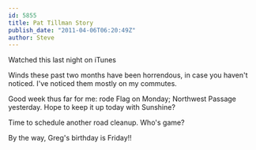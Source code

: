 ```yaml
---
id: 5855
title: Pat Tillman Story
publish_date: "2011-04-06T06:20:49Z"
author: Steve
---
```

Watched this last night on iTunes

Winds these past two months have been horrendous, in case you haven't noticed. I've noticed them mostly on my commutes.

Good week thus far for me: rode Flag on Monday; Northwest Passage yesterday. Hope to keep it up today with Sunshine?

Time to schedule another road cleanup. Who's game?

By the way, Greg's birthday is Friday!!
